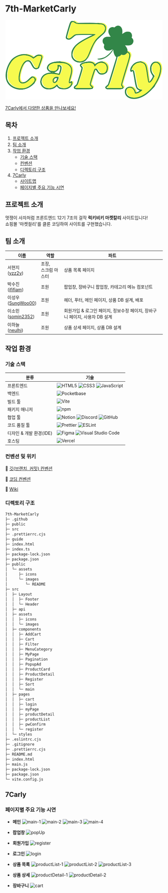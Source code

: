 # 7th-MarketCarly

![7Carly](/public/assets/images/README/logo.svg)

[7Carly에서 다양한 상품을 만나보세요!](https://7th-market-carly-op9k.vercel.app/)


## 목차
1. [프로젝트 소개](#프로젝트-소개)
1. [팀 소개](#팀-소개)
1. [작업 환경](#작업-환경)
   - [기술 스택](#기술-스택)
   - [컨벤션](#컨벤션)
   - [디렉토리 구조](#디렉토리-구조)
1. [7Carly](#7Carly)
   - [사이트맵](#사이트맵)
   - [페이지별 주요 기능 시연](#페이지별-주요-기능-시연)


## 프로젝트 소개

멋쟁이 사자처럼 프론트엔드 12기 7조의 걸작 **럭키비키 마켓칼리** 사이트입니다! <br>
쇼핑몰 '마켓컬리'를 클론 코딩하여 사이트를 구현했습니다. <br>



## 팀 소개

| 이름 | 역할 | 파트 |
|----------|----------|----------|
| 서현지<br>([yzz2y](https://github.com/yzz2y)) | 조장,<br>스크럼 마스터 |  상품 목록 페이지 |
| 박수진<br>([ififiam](https://github.com/ififiam)) | 조원 | 팝업창, 장바구니 팝업창, 카테고리 메뉴 컴포넌트 |
| 이성우<br>([SungWoo00](https://github.com/Sungwoo00)) | 조원 | 헤더, 푸터, 메인 페이지, 상품 DB 설계, 배포 |
| 이소민<br>([somin2352](https://github.com/somin2352)) | 조원 | 회원가입 & 로그인 페이지, 정보수정 페이지, 장바구니 페이지, 사용자 DB 설계 |
| 이하늘<br>([neulhi](https://github.com/neulhi)) | 조원 | 상품 상세 페이지, 상품 DB 설계 |


## 작업 환경

### 기술 스택
| 분류                    | 기술                                                                                                                                                                                                                                                                                                                                                                                                                                   |
| ----------------------- | -------------------------------------------------------------------------------------------------------------------------------------------------------------------------------------------------------------------------------------------------------------------------------------------------------------------------------------------------------------------------------------------------------------------------------------- |
| 프론트엔드              | ![HTML5](https://img.shields.io/badge/HTML5-E34F26?style=for-the-badge&logo=HTML5&logoColor=white) ![CSS3](https://img.shields.io/badge/CSS3-1572B6?style=for-the-badge&logo=CSS3&logoColor=white) ![JavaScript](https://img.shields.io/badge/JavaScript-F7DF1E?style=for-the-badge&logo=JavaScript&logoColor=black)|
| 백엔드                  | ![Pocketbase](https://img.shields.io/badge/Pocketbase-009688?style=for-the-badge&logo=databricks&logoColor=white)                                                                                                                                                                                                                                                                                                                      |
| 빌드 툴                 | ![Vite](https://img.shields.io/badge/Vite-646CFF?style=for-the-badge&logo=vite&logoColor=white)                                                                                                                                                                                                                                                                                                                                        |
| 패키지 매니저           | ![npm](https://img.shields.io/badge/npm-CB3837?style=for-the-badge&logo=npm&logoColor=white)                                                                                                                                                                                                                                                                                                                                           |
| 협업 툴                 | ![Notion](https://img.shields.io/badge/Notion-000000?style=for-the-badge&logo=notion&logoColor=white) ![Discord](https://img.shields.io/badge/Discord-5865F2?style=for-the-badge&logo=discord&logoColor=white) ![GitHub](https://img.shields.io/badge/GitHub-181717?style=for-the-badge&logo=github&logoColor=white)                                                                                                                   |
| 코드 품질 툴            | ![Prettier](https://img.shields.io/badge/Prettier-F7B93E?style=for-the-badge&logo=prettier&logoColor=white) ![ESLint](https://img.shields.io/badge/ESLint-4B32C3?style=for-the-badge&logo=eslint&logoColor=white)                                                                                                                                                                                                                      |
| 디자인 & 개발 환경(IDE) | ![Figma](https://img.shields.io/badge/Figma-F24E1E?style=for-the-badge&logo=figma&logoColor=white) ![Visual Studio Code](https://img.shields.io/badge/Vscode-007ACC?style=for-the-badge&logo=visualstudiocode&logoColor=white)                                                                                                                                                                                                         |
| 호스팅                  | ![Vercel](https://img.shields.io/badge/Vercel-000000?style=for-the-badge&logo=vercel&logoColor=white)                                                                                                                                                                                                                                                                                                                                  |

### 컨벤션 및 위키

🔹 [깃(브랜치, 커밋) 컨벤션](https://www.notion.so/Git-15a73873401a813c809fe81d3c57ad1a)

🔹 [코딩 컨벤션](https://www.notion.so/Coding-15a73873401a8191b1b4d6ef724ab33b)

🔹 [Wiki](https://github.com/FRONTENDBOOTCAMP-12th/7th-MarketCarly/wiki)

### 디렉토리 구조

```
7th-MarketCarly
├─ .github
├─ public
├─ src
├─ .prettierrc.cjs
├─ guide
├─ index.html
├─ index.ts
├─ package-lock.json
├─ package.json
├─ public
│  └─ assets
│     ├─ icons
│     └─ images
│        └─ README
├─ src
│  ├─ Layout
│  │  ├─ Footer
│  │  └─ Header
│  ├─ api
│  ├─ assets
│  │  ├─ icons
│  │  └─ images
│  ├─ components
│  │  ├─ AddCart
│  │  ├─ Cart
│  │  ├─ Filter
│  │  ├─ MenuCategory
│  │  ├─ MyPage
│  │  ├─ Pagination
│  │  ├─ PopupAd
│  │  ├─ ProductCard
│  │  ├─ ProductDetail
│  │  ├─ Register
│  │  ├─ Sort
│  │  └─ main
│  ├─ pages
│  │  ├─ cart
│  │  ├─ login
│  │  ├─ myPage
│  │  ├─ productDetail
│  │  ├─ productList
│  │  ├─ pwConfirm
│  │  └─ register
│  └─ styles
├─ .eslintrc.cjs
├─ .gitignore
├─ .prettierrc.cjs
├─ README.md
├─ index.html
├─ main.js
├─ package-lock.json
├─ package.json
└─ vite.config.js
```

## 7Carly

### 페이지별 주요 기능 시연

- **메인**
![main-1](https://github.com/user-attachments/assets/5b260ad8-989e-41b5-9e45-ec308a0c64e9)
![main-2](https://github.com/user-attachments/assets/3c384d9c-8cf5-4bde-b7c1-1f3b4ea12ec2)
![main-3](https://github.com/user-attachments/assets/dfa7e656-30f0-43cf-a3ae-58b44c0db2a9)
![main-4](https://github.com/user-attachments/assets/05057175-aa30-454a-b0bd-ed8a9f6ec38b)


- **팝업창**
![popUp](https://github.com/user-attachments/assets/23d14e1e-43cd-471e-8504-02bc7b84e71b)


- **회원가입**
![register](https://github.com/user-attachments/assets/16d3678c-f671-4475-9453-871757dd56f0)


- **로그인**
![login](https://github.com/user-attachments/assets/1901dc83-32ea-4ae9-9806-c632262a654e)


- **상품 목록**
![productList-1](https://github.com/user-attachments/assets/41443477-d96b-432d-8cde-4462be3d2b70)
![productList-2](https://github.com/user-attachments/assets/487000e0-0007-478f-9533-b98d23814794)
![productList-3](https://github.com/user-attachments/assets/4cfe4ae3-ad12-4761-b606-2dc9b93b034f)


- **상품 상세**
![productDetail-1](https://github.com/user-attachments/assets/5b00c472-a300-4d35-b085-018474aeab7e)
![productDetail-2](https://github.com/user-attachments/assets/3f4b901d-8771-4fb8-839c-a860c1f59c42)


- **장바구니**
![cart](https://github.com/user-attachments/assets/83ff244d-a943-4c86-ad4c-26451c782bb0)